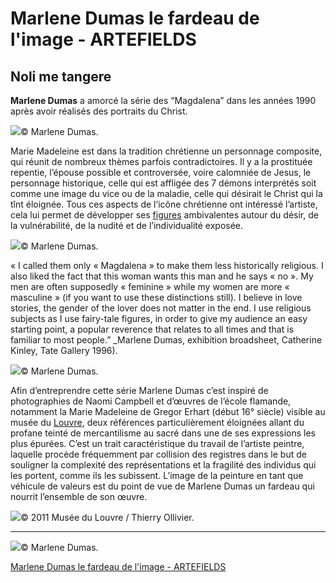 # Marlene Dumas le fardeau de l'image - ARTEFIELDS
## Noli me tangere

**Marlene Dumas** a amorcé la série des “Magdalena” dans les années 1990 après avoir réalisés des portraits du Christ.

![](marlene-dumas-marie-magdalena/marlene-dumas-painting-image-as-burden-Magdalena.0012.jpg)© Marlene Dumas.

Marie Madeleine est dans la tradition chrétienne un personnage composite, qui réunit de nombreux thèmes parfois contradictoires. Il y a la prostituée repentie, l’épouse possible et controversée, voire calomniée de Jesus, le personnage historique, celle qui est affligée des 7 démons interprétés soit comme une image du vice ou de la maladie, celle qui désirait le Christ qui la tînt éloignée.
Tous ces aspects de l’icône chrétienne ont intéressé l’artiste, cela lui permet de développer ses [figures](https://www.artefields.net/marlene-dumas-figure-et-figures/) ambivalentes autour du désir, de la vulnérabilité, de la nudité et de l’individualité exposée.

![](marlene-dumas-marie-magdalena/marlene-dumas-painting-image-as-burden-Magdalena.0013.jpg)© Marlene Dumas.

« I called them only « Magdalena » to make them less historically religious. I also liked the fact that this woman wants this man and he says « no ». My men are often supposedly « feminine » while my women are more « masculine » (if you want to use these distinctions still). I believe in love stories, the gender of the lover does not matter in the end. I use religious subjects as I use fairy-tale figures, in order to give my audience an easy starting point, a popular reverence that relates to all times and that is familiar to most people.” _Marlene Dumas, exhibition broadsheet, Catherine Kinley, Tate Gallery 1996).

![](marlene-dumas-marie-magdalena/marlene-dumas-Magdalena-Underwear-and-Bedtime-Stories-1953-painting-auction-sothebys-2.jpg)© Marlene Dumas.

Afin d’entreprendre cette série Marlene Dumas c’est inspiré de photographies de Naomi Campbell et d’œuvres de l’école flamande, notamment la Marie Madeleine de Gregor Erhart (début 16° siècle) visible au musée du [Louvre](http://www.louvre.fr/oeuvre-notices/sainte-marie-madeleine?ref=artefields.net), deux références particulièrement éloignées allant du profane teinté de mercantilisme au sacré dans une de ses expressions les plus épurées. C’est un trait caractéristique du travail de l’artiste peintre, laquelle procède fréquemment par collision des registres dans le but de souligner la complexité des représentations et la fragilité des individus qui les portent, comme ils les subissent. L’image de la peinture en tant que véhicule de valeurs est du point de vue de Marlene Dumas un fardeau qui nourrit l’ensemble de son œuvre.

![](marlene-dumas-marie-magdalena/Sainte-Marie-Madeleine-Gregor-Erhart-le-louvre.jpg)© 2011 Musée du Louvre / Thierry Ollivier.

---

![](marlene-dumas-marie-magdalena/marlene-dumas-magdelena-naomi-campbell.001.jpg)© Marlene Dumas.

[Marlene Dumas le fardeau de l'image - ARTEFIELDS](https://www.artefields.net/marlene-dumas-marie-magdalena/)